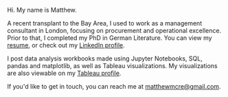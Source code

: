 Hi. My name is Matthew.

A recent transplant to the Bay Area, I used to work as a management consultant in London, focusing on procurement and operational excellence. Prior to that, I completed my PhD in German Literature. You can view my [resume](/public/posts/files/Resume.pdf), or check out my [LinkedIn profile](https://www.linkedin.com/in/matthewmccarthyrechowicz/).

I post data analysis workbooks made using Jupyter Notebooks, SQL, pandas and matplotlib, as well as Tableau visualizations. My visualizations are also viewable on my [Tableau profile](https://public.tableau.com/profile/matt2092#!/).

If you'd like to get in touch, you can reach me at matthewmcre@gmail.com.
